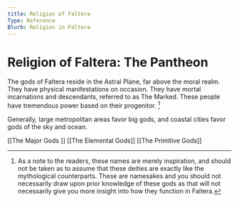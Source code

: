 ```yaml
---
title: Religion of Faltera
Type: Reference
Blurb: Religion in Faltera
---
```

# Religion of Faltera: The Pantheon
The gods of Faltera reside in the Astral Plane, far above the moral realm. They have physical manifestations on occasion. They have mortal incarnations and descendants, referred to as The Marked. These people have tremendous power based on their progenitor. [^1]

Generally, large metropolitan areas favor big gods, and coastal cities favor gods of the sky and ocean. 

[[The Major Gods ]]
[[The Elemental Gods]]
[[The Primitive Gods]]


[^1]: As a note to the readers, these names are merely inspiration, and should not be taken as to assume that these deities are exactly like the mythological counterparts. These are namesakes and you should not necessarily draw upon prior knowledge of these gods as that will not necessarily give you more insight into how they function in Faltera.